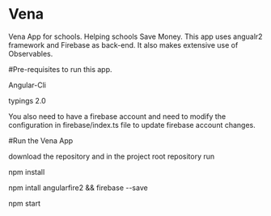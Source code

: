 # Vena

Vena App for schools. Helping schools Save Money. This app uses angualr2 framework and Firebase as back-end. 
It also makes extensive use of Observables.

#Pre-requisites to run this app.

Angular-Cli

typings 2.0

You also need to have a firebase account and need to modify the configuration in firebase/index.ts file to update firebase account changes.

#Run the Vena App

download the repository and in the project root repository run

npm install

npm intall angularfire2 && firebase --save

npm start
